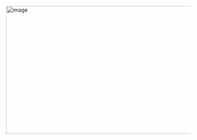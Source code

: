 <img width="701" height="349" alt="image" src="https://github.com/user-attachments/assets/9f50c8f4-2479-4225-bf9f-43e4e3aabfa0" />

